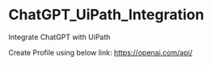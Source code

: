 # ChatGPT_UiPath_Integration
Integrate ChatGPT with UiPath

Create Profile using below link:
https://openai.com/api/
